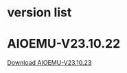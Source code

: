# version list

# AIOEMU-V23.10.22
[Download AIOEMU-V23.10.23](https://github.com/emuall/app/releases/download/23.10.23/AIOEMU-V23.10.23.apk)